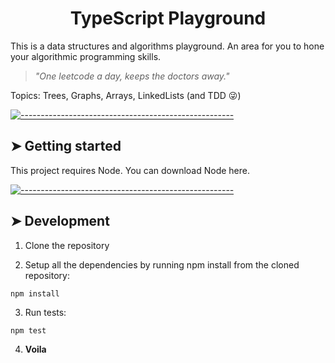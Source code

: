 <!-- ⚠️ This README has been generated from the file(s) "blueprint.md" ⚠️--><!-- ⚠️ This README has been generated from the file(s) "blueprint.md" ⚠️--><h1 align="center">TypeScript Playground</h1>

This is a data structures and algorithms playground. An area for you to hone your algorithmic programming skills.

> _"One leetcode a day, keeps the doctors away."_

Topics: Trees, Graphs, Arrays, LinkedLists (and TDD 😜)

[![-----------------------------------------------------](https://raw.githubusercontent.com/andreasbm/readme/master/assets/lines/colored.png)](#-getting-started)

## ➤ Getting started

This project requires Node. You can download Node here.


[![-----------------------------------------------------](https://raw.githubusercontent.com/andreasbm/readme/master/assets/lines/colored.png)](#-development)

## ➤ Development

1. Clone the repository

2. Setup all the dependencies by running npm install from the cloned repository:
```
npm install
```

3. Run tests:
```
npm test
```

4. <strong>Voila</strong>
